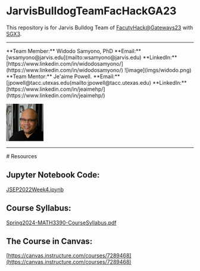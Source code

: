 # JarvisBulldogTeamFacHackGA23
This repository is for Jarvis Bulldog Team of [FacutyHack@Gateways23](https://hackhpc.github.io/facultyhack-gateways23) with [SGX3](https://sciencegateways.org/). 

<hr>
**Team Member:** Widodo Samyono, PhD                                             
**Email:** [wsamyono@jarvis.edu](mailto:wsamyono@jarvis.edu)                                                                                
**LinkedIn:** [https://www.linkedin.com/in/widodosamyono/](https://www.linkedin.com/in/widodosamyono/)                                                            
![image](imgs/widodo.png)

 <br>                    
**Team Mentor:** Je'aime Powell.                                
**Email:** [jpowell@tacc.utexas.edu(mailto:jpowell@tacc.utexas.edu)    
**LinkedIn:** [https://www.linkedin.com/in/jeaimehp/](https://www.linkedin.com/in/jeaimehp/)

![image](imgs/jeaime.png)

<hr>
# Resources

## Jupyter Notebook Code:
[JSEP2022Week4.ipynb](https://raw.githubusercontent.com/wsamyono/BulldogTeamFacHackGA23/main/JSEP2022Week4.ipynb)

## Course Syllabus:
[Spring2024-MATH3390-CourseSyllabus.pdf](Spring2024-MATH3390-CourseSyllabus.pdf)


## The Course in Canvas:
[https://canvas.instructure.com/courses/7289468](https://canvas.instructure.com/courses/7289468)


